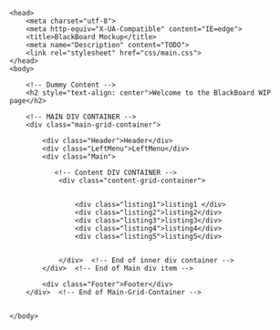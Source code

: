 
<html>
    
    <head>
        <meta charset="utf-8">
        <meta http-equiv="X-UA-Compatible" content="IE=edge">
        <title>BlackBoard Mockup</title>
        <meta name="Description" content="TODO">
        <link rel="stylesheet" href="css/main.css"> 
    </head>
    <body>
        
        <!-- Dummy Content -->
        <h2 style="text-align: center">Welcome to the BlackBoard WIP page</h2>
        
        <!-- MAIN DIV CONTAINER -->
        <div class="main-grid-container">
            
            <div class="Header">Header</div>
            <div class="LeftMenu">LeftMenu</div>
            <div class="Main">
                
               <!-- Content DIV CONTAINER --> 
                <div class="content-grid-container"> 
                    
                    
                    <div class="listing1">listing1 </div>
                    <div class="listing2">listing2</div>
                    <div class="listing3">listing3</div>
                    <div class="listing4">listing4</div>
                    <div class="listing5">listing5</div>
                
                
                </div>  <!-- End of inner div container -->
            </div>  <!-- End of Main div item -->
            
            <div class="Footer">Footer</div>
        </div>  <!-- End of Main-Grid-Container -->
    
        
    </body>
</html>
